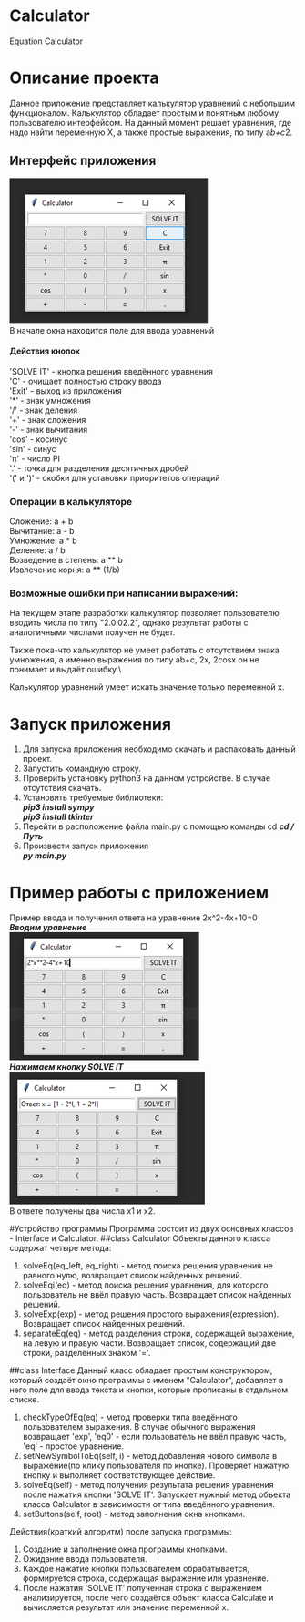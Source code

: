 # Calculator
 Equation Calculator

# Описание проекта
Данное приложение представляет калькулятор уравнений с небольшим функционалом.
Калькулятор обладает простым и понятным любому пользователю интерфейсом.
На данный момент решает уравнения, где надо найти переменную Х, а также простые выражения, по типу a*b+c*2.

## Интерфейс приложения
![img_1.png](imgs/img_1.png)\
В начале окна находится поле для ввода уравнений

#### Действия кнопок
'SOLVE IT' - кнопка решения введённого уравнения\
'C' - очищает полностью строку ввода\
'Exit' - выход из приложения\
'*' - знак умножения\
'/' - знак деления\
'+' - знак сложения\
'-' - знак вычитания\
'cos' - косинус\
'sin' - синус\
'π' - число PI\
'.' - точка для разделения десятичных дробей\
'(' и ')' - скобки для установки приоритетов операций
### Операции в калькуляторе
Сложение: a + b\
Вычитание: a - b\
Умножение: a * b\
Деление: a / b\
Возведение в степень: a ** b\
Извлечение корня: a ** (1/b)

### Возможные ошибки при написании выражений:
На текущем этапе разработки калькулятор позволяет пользователю вводить числа по типу "2.0.02.2", однако результат работы с аналогичными числами получен не будет.

Также пока-что калькулятор не умеет работать с отсутствием знака умножения, а именно выражения по типу ab+c, 2x, 2cosx он не понимает и выдаёт ошибку.\

Калькулятор уравнений умеет искать значение только переменной x.



# Запуск приложения
1. Для запуска приложения необходимо скачать и распаковать данный проект.
2. Запустить командную строку.
3. Проверить установку python3 на данном устройстве. В случае отсутствия скачать.
4. Установить требуемые библиотеки:\
___pip3 install sympy___\
___pip3 install tkinter___
5. Перейти в расположение файла main.py с помощью команды cd
___cd /Путь___
6. Произвести запуск приложения\
___py main.py___


# Пример работы с приложением
Пример ввода и получения ответа на уравнение 2x^2-4x+10=0\
___Вводим уравнение___\
![img_2.png](imgs/img_2.png)\
___Нажимаем кнопку SOLVE IT___\
![img_3.png](imgs/img_3.png)\
В ответе получены два числа x1 и x2.

#Устройство программы
Программа состоит из двух основных классов - Interface и Calculator.
##class Calculator
Объекты данного класса содержат четыре метода:
1. solveEq(eq_left, eq_right) - метод поиска решения уравнения не равного нулю, возвращает список найденных решений.
2. solveEqi(eq) - метод поиска решения уравнения, для которого пользователь не ввёл правую часть. Возвращает список найденных решений.
3. solveExp(exp) - метод решения простого выражения(expression). Возвращает список найденных решений.
4. separateEq(eq) - метод разделения строки, содержащей выражение, на левую и правую части. Возвращает список, содержащий две строки, разделённых знаком '='.

##class Interface
Данный класс обладает простым конструктором, который создаёт окно программы с именем "Calculator", добавляет в него поле для ввода текста и кнопки, которые прописаны в отдельном списке.
1. checkTypeOfEq(eq) - метод проверки типа введённого пользователем выражения. В случае обычного выражения возвращает 'exp', 'eq0' - если пользователь не ввёл правую часть, 'eq' - простое уравнение.
2. setNewSymbolToEq(self, i) - метод добавления нового символа в выражение(по клику пользователя по кнопке). Проверяет нажатую кнопку и выполняет соответствующее действие.
3. solveEq(self) - метод получения результата решения уравнения после нажатия кнопки 'SOLVE IT'. Запускает нужный метод объекта класса Calculator в зависимости от типа введённого уравнения.
4. setButtons(self, root) - метод заполнения окна кнопками.

Действия(краткий алгоритм) после запуска программы:
1. Создание и заполнение окна программы кнопками.
2. Ожидание ввода пользователя.
3. Каждое нажатие кнопки пользователем обрабатывается, формируется строка, содержащая выражение или уравнение.
4. После нажатия 'SOLVE IT' полученная строка с выражением анализируется, после чего создаётся объект класса Calculate и вычисляется результат или значение переменной x.

